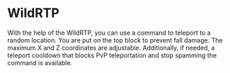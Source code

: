 # WildRTP
With the help of the WildRTP, you can use a command to teleport to a random location. You are put on the top block to prevent fall damage. The maximum X and Z coordinates are adjustable. Additionally, if needed, a teleport cooldown that blocks PvP teleportation and stop spamming the command is available.
